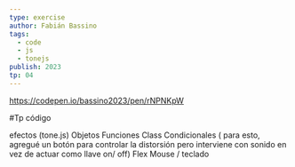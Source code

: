 ```yaml
---
type: exercise
author: Fabián Bassino
tags:
  - code
  - js
  - tonejs
publish: 2023
tp: 04
---
```


https://codepen.io/bassino2023/pen/rNPNKpW


#Tp código

efectos (tone.js)
Objetos
Funciones
Class
Condicionales ( para esto, agregué un botón para controlar la distorsión pero interviene con sonido en vez de actuar como llave on/ off)
Flex 
Mouse / teclado
